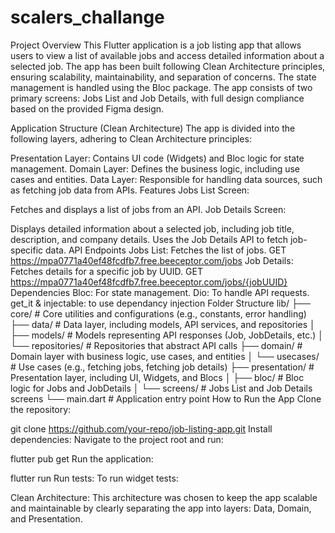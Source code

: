 # scalers_challange

Project Overview
This Flutter application is a job listing app that allows users to view a list of available jobs and access detailed information about a selected job. The app has been built following Clean Architecture principles, ensuring scalability, maintainability, and separation of concerns. The state management is handled using the Bloc package. The app consists of two primary screens: Jobs List and Job Details, with full design compliance based on the provided Figma design.

Application Structure (Clean Architecture)
The app is divided into the following layers, adhering to Clean Architecture principles:

Presentation Layer: Contains UI code (Widgets) and Bloc logic for state management.
Domain Layer: Defines the business logic, including use cases and entities.
Data Layer: Responsible for handling data sources, such as fetching job data from APIs.
Features
Jobs List Screen:

Fetches and displays a list of jobs from an API.
Job Details Screen:

Displays detailed information about a selected job, including job title, description, and company details.
Uses the Job Details API to fetch job-specific data.
API Endpoints
Jobs List: Fetches the list of jobs.
GET https://mpa0771a40ef48fcdfb7.free.beeceptor.com/jobs
Job Details: Fetches details for a specific job by UUID.
GET https://mpa0771a40ef48fcdfb7.free.beeceptor.com/jobs/{jobUUID}
Dependencies
Bloc: For state management.
Dio: To handle API requests.
get_it & injectable: to use dependancy injection
Folder Structure
lib/
├── core/                  # Core utilities and configurations (e.g., constants, error handling)
├── data/                  # Data layer, including models, API services, and repositories
│   ├── models/            # Models representing API responses (Job, JobDetails, etc.)
│   └── repositories/      # Repositories that abstract API calls
├── domain/                # Domain layer with business logic, use cases, and entities
│   └── usecases/          # Use cases (e.g., fetching jobs, fetching job details)
├── presentation/          # Presentation layer, including UI, Widgets, and Blocs
│   ├── bloc/              # Bloc logic for Jobs and JobDetails
│   └── screens/           # Jobs List and Job Details screens
└── main.dart              # Application entry point
How to Run the App
Clone the repository:


git clone https://github.com/your-repo/job-listing-app.git
Install dependencies: Navigate to the project root and run:


flutter pub get
Run the application:


flutter run
Run tests: To run widget tests:



Clean Architecture: This architecture was chosen to keep the app scalable and maintainable by clearly separating the app into layers: Data, Domain, and Presentation.

